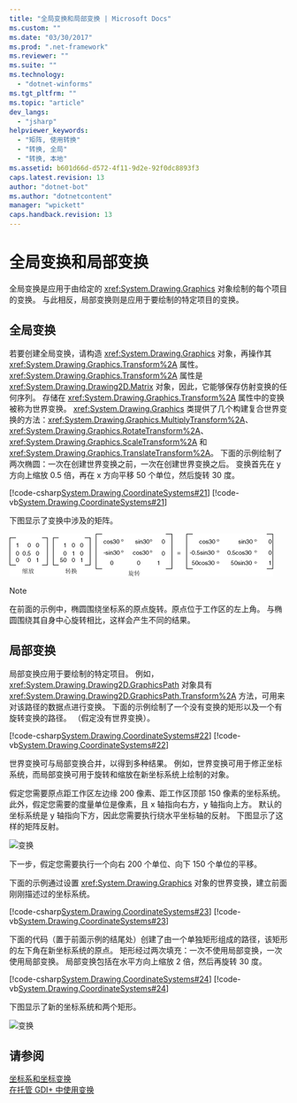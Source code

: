 ```yaml
---
title: "全局变换和局部变换 | Microsoft Docs"
ms.custom: ""
ms.date: "03/30/2017"
ms.prod: ".net-framework"
ms.reviewer: ""
ms.suite: ""
ms.technology: 
  - "dotnet-winforms"
ms.tgt_pltfrm: ""
ms.topic: "article"
dev_langs: 
  - "jsharp"
helpviewer_keywords: 
  - "矩阵, 使用转换"
  - "转换, 全局"
  - "转换, 本地"
ms.assetid: b601d66d-d572-4f11-9d2e-92f0dc8893f3
caps.latest.revision: 13
author: "dotnet-bot"
ms.author: "dotnetcontent"
manager: "wpickett"
caps.handback.revision: 13
---
```

# 全局变换和局部变换
全局变换是应用于由给定的 <xref:System.Drawing.Graphics> 对象绘制的每个项目的变换。  与此相反，局部变换则是应用于要绘制的特定项目的变换。  
  
## 全局变换  
 若要创建全局变换，请构造 <xref:System.Drawing.Graphics> 对象，再操作其 <xref:System.Drawing.Graphics.Transform%2A> 属性。  <xref:System.Drawing.Graphics.Transform%2A> 属性是 <xref:System.Drawing.Drawing2D.Matrix> 对象，因此，它能够保存仿射变换的任何序列。  存储在 <xref:System.Drawing.Graphics.Transform%2A> 属性中的变换被称为世界变换。  <xref:System.Drawing.Graphics> 类提供了几个构建复合世界变换的方法：<xref:System.Drawing.Graphics.MultiplyTransform%2A>、<xref:System.Drawing.Graphics.RotateTransform%2A>、<xref:System.Drawing.Graphics.ScaleTransform%2A> 和 <xref:System.Drawing.Graphics.TranslateTransform%2A>。  下面的示例绘制了两次椭圆：一次在创建世界变换之前，一次在创建世界变换之后。  变换首先在 y 方向上缩放 0.5 倍，再在 x 方向平移 50 个单位，然后旋转 30 度。  
  
 [!code-csharp[System.Drawing.CoordinateSystems#21](../../../../samples/snippets/csharp/VS_Snippets_Winforms/System.Drawing.CoordinateSystems/CS/Class1.cs#21)]
 [!code-vb[System.Drawing.CoordinateSystems#21](../../../../samples/snippets/visualbasic/VS_Snippets_Winforms/System.Drawing.CoordinateSystems/VB/Class1.vb#21)]  
  
 下图显示了变换中涉及的矩阵。  
  
 ![变换](../../../../docs/framework/winforms/advanced/media/aboutgdip05-art14.gif "AboutGdip05\_art14")  
  
> [!NOTE]
>  在前面的示例中，椭圆围绕坐标系的原点旋转。原点位于工作区的左上角。  与椭圆围绕其自身中心旋转相比，这样会产生不同的结果。  
  
## 局部变换  
 局部变换应用于要绘制的特定项目。  例如，<xref:System.Drawing.Drawing2D.GraphicsPath> 对象具有 <xref:System.Drawing.Drawing2D.GraphicsPath.Transform%2A> 方法，可用来对该路径的数据点进行变换。  下面的示例绘制了一个没有变换的矩形以及一个有旋转变换的路径。  （假定没有世界变换）。  
  
 [!code-csharp[System.Drawing.CoordinateSystems#22](../../../../samples/snippets/csharp/VS_Snippets_Winforms/System.Drawing.CoordinateSystems/CS/Class1.cs#22)]
 [!code-vb[System.Drawing.CoordinateSystems#22](../../../../samples/snippets/visualbasic/VS_Snippets_Winforms/System.Drawing.CoordinateSystems/VB/Class1.vb#22)]  
  
 世界变换可与局部变换合并，以得到多种结果。  例如，世界变换可用于修正坐标系统，而局部变换可用于旋转和缩放在新坐标系统上绘制的对象。  
  
 假定您需要原点距工作区左边缘 200 像素、距工作区顶部 150 像素的坐标系统。  此外，假定您需要的度量单位是像素，且 x 轴指向右方，y 轴指向上方。  默认的坐标系统是 y 轴指向下方，因此您需要执行绕水平坐标轴的反射。  下图显示了这样的矩阵反射。  
  
 ![变换](../../../../docs/framework/winforms/advanced/media/aboutgdip05-art15.png "AboutGdip05\_art15")  
  
 下一步，假定您需要执行一个向右 200 个单位、向下 150 个单位的平移。  
  
 下面的示例通过设置 <xref:System.Drawing.Graphics> 对象的世界变换，建立前面刚刚描述过的坐标系统。  
  
 [!code-csharp[System.Drawing.CoordinateSystems#23](../../../../samples/snippets/csharp/VS_Snippets_Winforms/System.Drawing.CoordinateSystems/CS/Class1.cs#23)]
 [!code-vb[System.Drawing.CoordinateSystems#23](../../../../samples/snippets/visualbasic/VS_Snippets_Winforms/System.Drawing.CoordinateSystems/VB/Class1.vb#23)]  
  
 下面的代码（置于前面示例的结尾处）创建了由一个单独矩形组成的路径，该矩形的左下角在新坐标系统的原点。  矩形经过两次填充：一次不使用局部变换，一次使用局部变换。  局部变换包括在水平方向上缩放 2 倍，然后再旋转 30 度。  
  
 [!code-csharp[System.Drawing.CoordinateSystems#24](../../../../samples/snippets/csharp/VS_Snippets_Winforms/System.Drawing.CoordinateSystems/CS/Class1.cs#24)]
 [!code-vb[System.Drawing.CoordinateSystems#24](../../../../samples/snippets/visualbasic/VS_Snippets_Winforms/System.Drawing.CoordinateSystems/VB/Class1.vb#24)]  
  
 下图显示了新的坐标系统和两个矩形。  
  
 ![变换](../../../../docs/framework/winforms/advanced/media/aboutgdip05-art16.png "AboutGdip05\_art16")  
  
## 请参阅  
 [坐标系和坐标变换](../../../../docs/framework/winforms/advanced/coordinate-systems-and-transformations.md)   
 [在托管 GDI\+ 中使用变换](../../../../docs/framework/winforms/advanced/using-transformations-in-managed-gdi.md)
